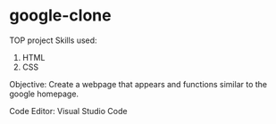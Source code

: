 # google-clone
TOP project
Skills used:
 1. HTML
 2. CSS
 
Objective: 
 Create a webpage that appears and functions similar to the google homepage.
 
Code Editor: Visual Studio Code
